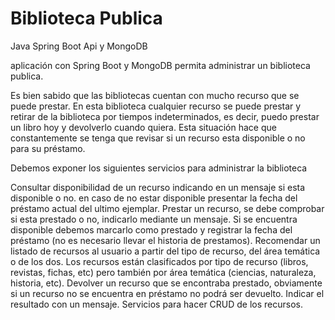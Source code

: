 # Biblioteca Publica

Java Spring Boot Api y MongoDB

aplicación con Spring Boot y MongoDB permita administrar un biblioteca publica.

Es bien sabido que las bibliotecas cuentan con mucho recurso que se puede prestar. En esta biblioteca cualquier recurso se puede prestar y retirar de la biblioteca por tiempos indeterminados, es decir, puedo prestar un libro hoy y devolverlo cuando quiera. Esta situación hace que constantemente se tenga que revisar si un recurso esta disponible o no para su préstamo.

Debemos exponer los siguientes servicios para administrar la biblioteca

Consultar disponibilidad de un recurso indicando en un mensaje si esta disponible o no. en caso de no estar disponible presentar la fecha del préstamo actual del ultimo ejemplar.
Prestar un recurso, se debe comprobar si esta prestado o no, indicarlo mediante un mensaje. Si se encuentra disponible debemos marcarlo como prestado y registrar la fecha del préstamo (no es necesario llevar el historia de prestamos).
Recomendar un listado de recursos al usuario a partir del tipo de recurso, del área temática o de los dos. Los recursos están clasificados por tipo de recurso (libros, revistas, fichas, etc) pero también por área temática (ciencias, naturaleza, historia, etc).
Devolver un recurso que se encontraba prestado, obviamente si un recurso no se encuentra en préstamo no podrá ser devuelto. Indicar el resultado con un mensaje.
Servicios para hacer CRUD de los recursos. 
